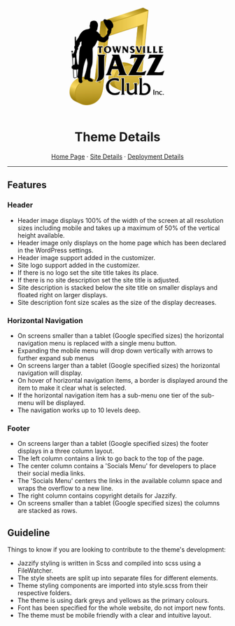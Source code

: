 <div align="center">
    <a href="https://github.com/cp3402-students/cp3402-2021-site-cp3402-2021-team04">
    <img src="documentationResources/TJC-Logo.jpg" alt="Logo" width="250" height="250">
    </a>

<h1>Theme Details</h1>
  <p>
    <a href="#">Home Page</a> · <a href="#">Site Details</a> · <a href="#">Deployment Details</a>
  </p>
</div>
<hr/>

<h2>Features</h2>

<h3>Header</h3>
<ul>
    <li>Header image displays 100% of the width of the screen at all resolution sizes including mobile and takes up a maximum of 50% of the vertical height available.</li>
    <li>Header image only displays on the home page which has been declared in the WordPress settings.</li>
    <li>Header image support added in the customizer.</li>
    <li>Site logo support added in the customizer.</li>
    <li>If there is no logo set the site title takes its place.</li>
    <li>If there is no site description set the site title is adjusted.</li>
    <li>Site description is stacked below the site title on smaller displays and floated right on larger displays.</li>
    <li>Site description font size scales as the size of the display decreases.</li>
</ul>

<h3>Horizontal Navigation</h3>
<ul>
    <li>On screens smaller than a tablet (Google specified sizes) the horizontal navigation menu is replaced with a single menu button.</li>
    <li>Expanding the mobile menu will drop down vertically with arrows to further expand sub menus</li>
    <li>On screens larger than a tablet (Google specified sizes) the horizontal navigation will display.</li>
    <li>On hover of horizontal navigation items, a border is displayed around the item to make it clear what is selected.</li>
    <li>If the horizontal navigation item has a sub-menu one tier of the sub-menu will be displayed.</li>
    <li>The navigation works up to 10 levels deep.</li>
</ul>

<h3>Footer</h3>
<ul>
    <li>On screens larger than a tablet (Google specified sizes) the  footer displays in a three column layout.</li>
    <li>The left column contains a link to go back to the top of the page.</li>
    <li>The center column contains a 'Socials Menu' for developers to place their social media links.</li>
    <li>The 'Socials Menu' centers the links in the available column space and wraps the overflow to a new line.</li>
    <li>The right column contains copyright details for Jazzify.</li>
    <li>On screens smaller than a tablet (Google specified sizes) the columns are stacked as rows.</li>
</ul>

<h2>Guideline</h2>
<p>Things to know if you are looking to contribute to the theme's development:</p>
<ul>
    <li>Jazzify styling is written in Scss and compiled into scss using a FileWatcher.</li>
    <li>The style sheets are split up into separate files for different elements.</li>
    <li>Theme styling components are imported into style.scss from their respective folders.</li>
    <li>The theme is using dark greys and yellows as the primary colours.</li>
    <li>Font has been specified for the whole website, do not import new fonts.</li>
    <li>The theme must be mobile friendly with a clear and intuitive layout.</li>
</ul>